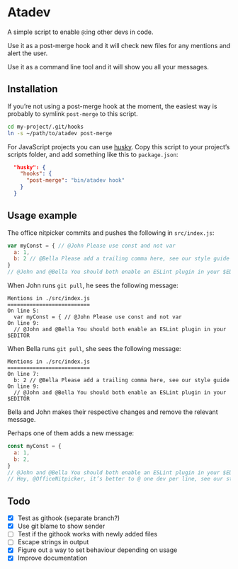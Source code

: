 # Atadev

A simple script to enable `@`:ing other devs in code.

Use it as a post-merge hook and it will check new files for any mentions and alert the user.

Use it as a command line tool and it will show you all your messages.

## Installation

If you’re not using a post-merge hook at the moment, the easiest way is probably to symlink `post-merge` to this script.

```bash
cd my-project/.git/hooks
ln -s ~/path/to/atadev post-merge
```

For JavaScript projects you can use [husky](https://github.com/typicode/husky). Copy this script to your project’s scripts folder, and add something like this to `package.json`:

```json
  "husky": {
    "hooks": {
      "post-merge": "bin/atadev hook"
    }
  }
```

## Usage example

The office nitpicker commits and pushes the following in `src/index.js`:

```javascript
var myConst = { // @John Please use const and not var
  a: 1,
  b: 2 // @Bella Please add a trailing comma here, see our style guide
}
// @John and @Bella You should both enable an ESLint plugin in your $EDITOR
```

When John runs `git pull`, he sees the following message:

```text
Mentions in ./src/index.js
==========================
On line 5:
  var myConst = { // @John Please use const and not var
On line 9:
  // @John and @Bella You should both enable an ESLint plugin in your $EDITOR
```

When Bella runs `git pull`, she sees the following message:

```text
Mentions in ./src/index.js
==========================
On line 7:
  b: 2 // @Bella Please add a trailing comma here, see our style guide
On line 9:
  // @John and @Bella You should both enable an ESLint plugin in your $EDITOR
```

Bella and John makes their respective changes and remove the relevant message.

Perhaps one of them adds a new message:

```javascript
const myConst = {
  a: 1,
  b: 2,
}
// @John and @Bella You should both enable an ESLint plugin in your $EDITOR
// Hey, @OfficeNitpicker, it’s better to @ one dev per line, see our style guide
```

## Todo

- [x] Test as githook (separate branch?)
- [x] Use git blame to show sender
- [ ] Test if the githook works with newly added files
- [ ] Escape strings in output
- [x] Figure out a way to set behaviour depending on usage
- [x] Improve documentation
